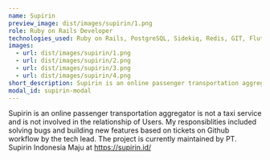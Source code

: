 ```yaml
---
name: Supirin
preview_image: dist/images/supirin/1.png
role: Ruby on Rails Developer
technologies_used: Ruby on Rails, PostgreSQL, Sidekiq, Redis, GIT, Flutter, HTML/CSS/JS
images: 
  - url: dist/images/supirin/1.png
  - url: dist/images/supirin/2.png
  - url: dist/images/supirin/3.png
  - url: dist/images/supirin/4.png
short_description: Supirin is an online passenger transportation aggregator is not a taxi service and is not involved in the relationship of Users.
modal_id: supirin-modal
---
```


Supirin is an online passenger transportation aggregator is not a taxi service and is not involved in the relationship of Users. My responsiblities included solving bugs and building new features based on tickets on Github workflow by the tech lead. The project is currently maintained by PT. Supirin Indonesia Maju at <a href="https://supirin.id" target="_blank" class="text-cv-blue-primary-dark">https://supirin.id/</a>


